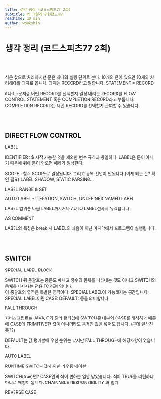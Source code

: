 ```yaml
---
title: 생각 정리 (코드스피츠77 2회)
subtitle: 왜 그렇게 구현했느냐?
readtime: 10 min
author: wookshin
---
```


# 생각 정리 (코드스피츠77 2회)

<br/>

##

식은 값으로 처리하지만 문은 하나의 실행 단위로 본다.
10개의 문이 있으면 10개의 처리해야할 과제로 봅니다.
과제는 RECORD라고 말합니다.
STATEMENT = RECORD

if나 for문처럼 어떤 RECORD를 선택할지 결정 내리는 RECORD를 FLOW CONTROL STATEMENT 혹은 COMPLETION RECORD라고 부릅니다.  
COMPLETION RECORD는 어떤 RECORD를 선택할지 관여할 수 있습니다.

<br/>
<br/>

## DIRECT FLOW CONTROL

LABEL

IDENTIFIER : $ 시작 가능한 것을 제외한 변수 규칙과 동일하다.
LABEL은 문이 아니기 때문에 뒤에 문이 안오면 에러가 발생한다.

SCOPE : 함수 SCOPE로 결정됩니다. 그리고 중복 선언이 안됩니다.(이제 되는 듯? 확인 필요)
LABEL SHADOW, STATIC PARSING...

LABEL RANGE & SET

AUTO LABEL - ITERATION, SWITCH, UNDEFINED NAMED LABEL

LABEL 범위는 다음 LABEL까지거나 AUTO LABEL전까지 유효합니다.

AS COMMENT

LABEL의 특징은 break 시 LABEL의 처음이 아닌 마지막에서 프로그램이 실행됩니다.

<br/>
<br/>

## SWITCH

SPECIAL LABEL BLOCK

SWITCH 뒤 중괄호는 중문도 아니고 함수의 몸체를 나타내는 것도 아니고 SWITCH의 몸체를 나타내는 전용 TOKEN 입니다.  
이 중괄호의 영역은 특별한 영역이다. SPECIAL LABEL이 가능해지는 공간입니다.
SPECIAL LABEL이란 CASE: DEFAULT: 등을 의미합니다.

FALL THROUGH

자바스크립트는 JAVA, C와 달리 런타임에 SWITCH문 내부의 CASE를 해석하기 때문에 CASE에 PRIMITIVE한 값이 아니더라도 동적인 값을 넣어도 됩니다.
(근데 달라진 듯??)

DEFAULT는 값 평가할때 우선 순위는 낮지만 FALL THROUGH에 해당사항이 있습니다.

AUTO LABEL

RUNTIME SWITCH
값에 의한 라우팅 테이블

SWITCH(true)면?
CASE안의 식이 변하는 일만 남았습니다. 식이 TRUE를 리턴하냐 마냐로 매칭이 됩니다.
CHAINABLE RESPONSIBILITY 와 일치

REVERSE CASE

<br/>
<br/>
